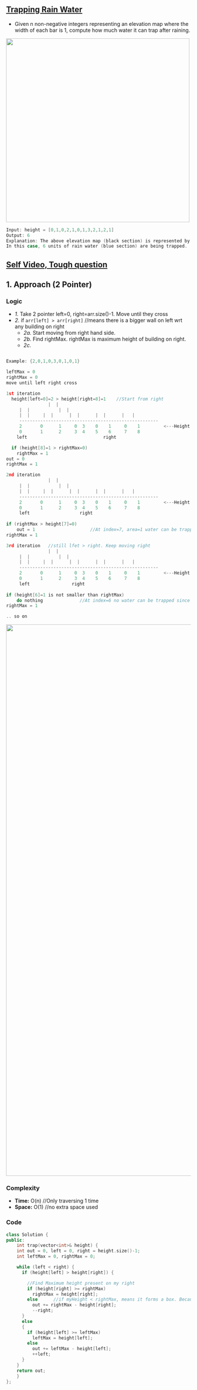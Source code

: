 ## [Trapping Rain Water](https://leetcode.com/problems/trapping-rain-water/)
- Given n non-negative integers representing an elevation map where the width of each bar is 1, compute how much water it can trap after raining.

<img src="https://assets.leetcode.com/uploads/2018/10/22/rainwatertrap.png"  width="500" />

```c
Input: height = [0,1,0,2,1,0,1,3,2,1,2,1]
Output: 6
Explanation: The above elevation map (black section) is represented by array [0,1,0,2,1,0,1,3,2,1,2,1]. 
In this case, 6 units of rain water (blue section) are being trapped.
```

## [Self Video, Tough question](https://youtu.be/tIedNwFi0B0)

## 1. Approach (2 Pointer) 
### Logic
- *1.* Take 2 pointer left=0, right=arr.size()-1. Move until they cross
- *2.* if `arr[left] > arr[right]`    //means there is a bigger wall on left wrt any building on right
  - *2a.* Start moving from right hand side.
  - *2b.* Find rightMax. rightMax is maximum height of building on right.
  - *2c.* 
```c

Example: {2,0,1,0,3,0,1,0,1}

leftMax = 0
rightMax = 0
move until left right cross

1st iteration
  height[left=0]=2 > height[right=8]=1    //Start from right
				|  |
     |  |			|  |
     |  |	  |  |		|  |	  |  |		|   |
     -----------------------------------------------------
     2       0	    1	  0	 3    0	   1	 0	  1         <---Height
     0	     1	    2     3	 4    5	   6	 7	  8
    left					         right

  if (height[8]=1 > rightMax=0)
    rightMax = 1
out = 0
rightMax = 1

2nd iteration
				|  |
     |  |			|  |
     |  |	  |  |		|  |	  |  |		|   |
     -----------------------------------------------------
     2       0	    1	  0	 3    0	   1	 0	  1         <---Height
     0	     1	    2     3	 4    5	   6	 7	  8
	 left					right
   
if (rightMax > height[7]=0)
    out = 1                     //At index=7, area=1 water can be trapped
rightMax = 1

3rd iteration   //still lfet > right. Keep moving right
				|  |
     |  |			|  |
     |  |	  |  |		|  |	  |  |		|   |
     -----------------------------------------------------
     2       0	    1	  0	 3    0	   1	 0	  1         <---Height
     0	     1	    2     3	 4    5	   6	 7	  8
	 left				 right
   
if (height[6]=1 is not smaller than rightMax)
    do nothing              //At index=6 no water can be trapped since max
rightMax = 1

.. so on
```

<img src="https://i.ibb.co/pvQDzsV/trapping-rain-water-1.png"  width="1500" />

### Complexity
- **Time:** O(n)  //Only traversing 1 time
- **Space:** O(1) //no extra space used

### Code
```c++
class Solution {
public:
    int trap(vector<int>& height) {
    int out = 0, left = 0, right = height.size()-1;
    int leftMax = 0, rightMax = 0;

    while (left < right) {
      if (height[left] > height[right]) {

        //Find Maximum height present on my right
        if (height[right] >= rightMax)
          rightMax = height[right];
        else      //if myHeight < rightMax, means it forms a box. Because left>right. area = (rightMax - MyHeight)
          out += rightMax - height[right];
          --right;
      }
      else
      {
        if (height[left] >= leftMax)
          leftMax = height[left];
        else
          out += leftMax - height[left];
          ++left;
      }
    }
    return out;        
    }
};
```
